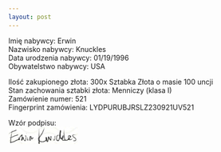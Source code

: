 ```yaml
---
layout: post
---
```


Imię nabywcy: Erwin  
Nazwisko nabywcy: Knuckles  
Data urodzenia nabywcy: 01/19/1996  
Obywatelstwo nabywcy: USA  

Ilość zakupionego złota: 300x Sztabka Złota o masie 100 uncji  
Stan zachowania sztabki złota: Menniczy (klasa I)  
Zamówienie numer: 521  
Fingerprint zamówienia: LYDPURUBJRSLZ230921UV521  

Wzór podpisu:  
![Erwin Knuckles](/media/erwink.png)